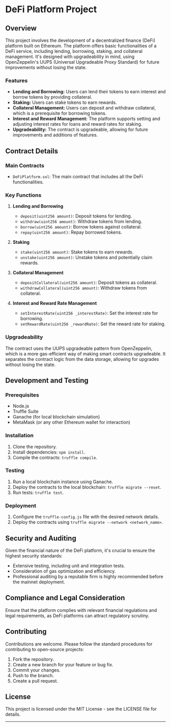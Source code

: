 # DeFi Platform Project

## Overview

This project involves the development of a decentralized finance (DeFi) platform built on Ethereum. The platform offers basic functionalities of a DeFi service, including lending, borrowing, staking, and collateral management. It's designed with upgradeability in mind, using OpenZeppelin's UUPS (Universal Upgradeable Proxy Standard) for future improvements without losing the state.

### Features

- **Lending and Borrowing:** Users can lend their tokens to earn interest and borrow tokens by providing collateral.
- **Staking:** Users can stake tokens to earn rewards.
- **Collateral Management:** Users can deposit and withdraw collateral, which is a prerequisite for borrowing tokens.
- **Interest and Reward Management:** The platform supports setting and adjusting interest rates for loans and reward rates for staking.
- **Upgradeability:** The contract is upgradeable, allowing for future improvements and additions of features.

## Contract Details

### Main Contracts

- `DeFiPlatform.sol`: The main contract that includes all the DeFi functionalities.

### Key Functions

1. **Lending and Borrowing**
   - `deposit(uint256 amount)`: Deposit tokens for lending.
   - `withdraw(uint256 amount)`: Withdraw tokens from lending.
   - `borrow(uint256 amount)`: Borrow tokens against collateral.
   - `repay(uint256 amount)`: Repay borrowed tokens.

2. **Staking**
   - `stake(uint256 amount)`: Stake tokens to earn rewards.
   - `unstake(uint256 amount)`: Unstake tokens and potentially claim rewards.

3. **Collateral Management**
   - `depositCollateral(uint256 amount)`: Deposit tokens as collateral.
   - `withdrawCollateral(uint256 amount)`: Withdraw tokens from collateral.

4. **Interest and Reward Rate Management**
   - `setInterestRate(uint256 _interestRate)`: Set the interest rate for borrowing.
   - `setRewardRate(uint256 _rewardRate)`: Set the reward rate for staking.

### Upgradeability

The contract uses the UUPS upgradeable pattern from OpenZeppelin, which is a more gas-efficient way of making smart contracts upgradeable. It separates the contract logic from the data storage, allowing for upgrades without losing the state.

## Development and Testing

### Prerequisites

- Node.js
- Truffle Suite
- Ganache (for local blockchain simulation)
- MetaMask (or any other Ethereum wallet for interaction)

### Installation

1. Clone the repository.
2. Install dependencies: `npm install`.
3. Compile the contracts: `truffle compile`.

### Testing

1. Run a local blockchain instance using Ganache.
2. Deploy the contracts to the local blockchain: `truffle migrate --reset`.
3. Run tests: `truffle test`.

### Deployment

1. Configure the `truffle-config.js` file with the desired network details.
2. Deploy the contracts using `truffle migrate --network <network_name>`.

## Security and Auditing

Given the financial nature of the DeFi platform, it's crucial to ensure the highest security standards:

- Extensive testing, including unit and integration tests.
- Consideration of gas optimization and efficiency.
- Professional auditing by a reputable firm is highly recommended before the mainnet deployment.

## Compliance and Legal Consideration

Ensure that the platform complies with relevant financial regulations and legal requirements, as DeFi platforms can attract regulatory scrutiny.

## Contributing

Contributions are welcome. Please follow the standard procedures for contributing to open-source projects:

1. Fork the repository.
2. Create a new branch for your feature or bug fix.
3. Commit your changes.
4. Push to the branch.
5. Create a pull request.

## License

This project is licensed under the MIT License - see the LICENSE file for details.

---
